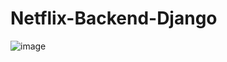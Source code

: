 # Netflix-Backend-Django
![image](https://user-images.githubusercontent.com/62825092/133116839-17201a14-a2c2-4c59-b2e5-1a2a8f4904f7.png)
